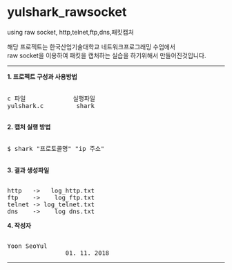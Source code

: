 # yulshark_rawsocket
using raw socket, http,telnet,ftp,dns,패킷캡처

해당 프로젝트는 한국산업기술대학교 네트워크프로그래밍 수업에서 </br> raw socket을 이용하여 패킷을 캡처하는 실습을 하기위해서 만들어진것입니다.
***
<b>1. 프로젝트 구성과 사용방법</b>
<pre> 
c 파일             실행파일
yulshark.c         shark

</pre>
<b>2. 캡처 실행 방법</b>
<pre> 
$ shark "프로토콜명" "ip 주소"

</pre>
<b>3. 결과 생성파일</b>
<pre> 
http   ->   log_http.txt
ftp    ->    log_ftp.txt
telnet -> log_telnet.txt
dns    ->    log_dns.txt
</pre>

<b>4. 작성자</b>
<pre> 
Yoon SeoYul
                01. 11. 2018
</pre>
***
